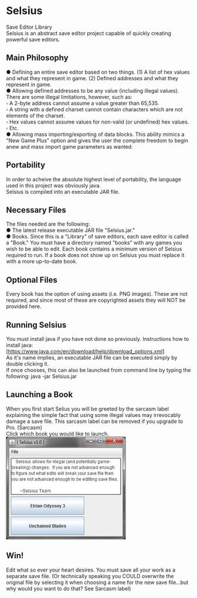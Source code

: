 ﻿# Selsius
Save Editor Library  
Selsius is an abstract save editor project capable of quickly creating powerful save editors.  

## Main Philosophy
● Defining an entire save editor based on two things. (1) A list of hex values and what they represent in game. (2) Defined addresses and what they represent in game.  
● Allowing defined addresses to be any value (including illegal values).  There are some illegal limitations, however, such as:  
    ▫ A 2-byte address cannot assume a value greater than 65,535.  
    ▫ A string with a defined charset cannot contain characters which are not elements of the charset.  
    ▫ Hex values cannot assume values for non-valid (or undefined) hex values.  
    ▫ Etc.  
● Allowing mass importing/exporting of data blocks.  This ability mimics a "New Game Plus" option and gives the user the complete freedom to begin anew and mass import game parameters as wanted.  

## Portability
In order to acheive the absolute highest level of portability, the language used in this project was obviously java.  
Selsius is compiled into an executable JAR file.  

## Necessary Files
The files needed are the following:  
● The latest release executable JAR file "Selsius.jar."  
● Books. Since this is a "Library" of save editors, each save editor is called a "Book."  You must have a directory named "books" with any games you wish to be able to edit. Each book contains a minimum version of Selsius required to run.  If a book does not show up on Selsius you must replace it with a more up-to-date book.  

## Optional Files
Every book has the option of using assets (i.e. PNG images).  These are not required, and since most of these are copyrighted assets they will NOT be provided here.  

## Running Selsius
You must install java if you have not done so previously.  Instructions how to install java:  [https://www.java.com/en/download/help/download_options.xml]  
As it's name implies, an executable JAR file can be executed simply by double clicking it.  
If once chooses, this can also be launched from command line by typing the following:  java -jar Selsius.jar  

## Launching a Book
When you first start Selius you will be greeted by the sarcasm label explaining the simple fact that using some illegal values may irrevocably damage a save file.  This sarcasm label can be removed if you upgrade to Pro.  (Sarcasm)  
Click which book you would like to launch.  
![image3](https://github.com/RPGFAN128/Selsius/blob/master/screens/1.0%20title.png)  

## Win!
Edit what so ever your heart desires.  You must save all your work as a separate save file.  (Or technically speaking you COULD overwrite the original file by selecting it when choosing a name for the new save file...but why would you want to do that?  See Sarcasm label)  
